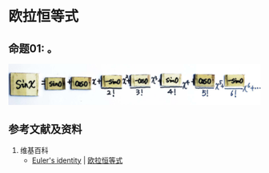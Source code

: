 # 欧拉恒等式

## 命题01: 。

![](/images/无穷级数/欧拉的无穷分析引论中典型的推演实验/欧拉恒等式/1a1.jpg)

## 参考文献及资料

1. 维基百科
	- [Euler's identity](https://en.wikipedia.org/wiki/Euler%27s_identity) | [欧拉恒等式](https://zh.wikipedia.org/wiki/欧拉恒等式) 



